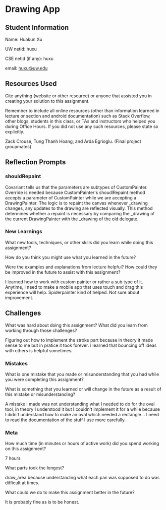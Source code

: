 # Drawing App

## Student Information

Name: Huakun Xu

UW netid: huxu

CSE netid (if any): huxu

email: huxu@uw.edu

## Resources Used

Cite anything (website or other resource) or anyone that assisted you in creating your solution to this assignment.

Remember to include all online resources (other than information learned in lecture or section and android documentation) such as Stack Overflow, other blogs, students in this class, or TAs and instructors who helped you during Office Hours. If you did not use any such resources, please state so explicitly.

Zack Crouse, Tung Thanh Hoang, and Arda Egrioglu. (Final project groupmates)

## Reflection Prompts

### shouldRepaint
Covariant tells us that the parameters are subtypes of CustomPainter. Override is needed because CustomPainter's shoudlRepaint method accepts a parameter of CustomPainter while we are accepting a DrawingPainter. The logic is to repaint the canvas whenever _drawing changes, any updates to the drawing are reflected visually. This method determines whether a repaint is necessary by comparing the _drawing of the current DrawingPainter with the _drawing of the old delegate.

### New Learnings

What new tools, techniques, or other skills did you learn while doing this assignment?

How do you think you might use what you learned in the future?

Were the examples and explanations from lecture helpful? How could they be improved in the future to assist with this assignment?

I learned how to work with custom painter or rather a sub type of it.
Anytime, I need to make a mobile app that uses touch and drag this experience will help.
Spiderpainter kind of helped. Not sure about improvement.

## Challenges

What was hard about doing this assignment?
What did you learn from working through those challenges?

Figuring out how to implement the stroke part because in theory it made sense to me but in pratice it took forever.
I learned that bouncing off ideas with others is helpful sometimes.

### Mistakes

What is one mistake that you made or misunderstanding that you had while you were completing this assignment?

What is something that you learned or will change in the future as a result of this mistake or misunderstanding?

A mistake I made was not understanding what I needed to do for the oval tool, in theory I understood it but I couldn't implement it for a while because I didn't understand how to make an oval which needed a rectangle...
I need to read the documentation of the stuff I use more carefully.

### Meta

How much time (in minutes or hours of active work) did you spend working on this assignment?

7 hours

What parts took the longest?

draw_area because understanding what each pan was supposed to do was difficult at times.

What could we do to make this assignment better in the future?

It is probably fine as is to be honest.
